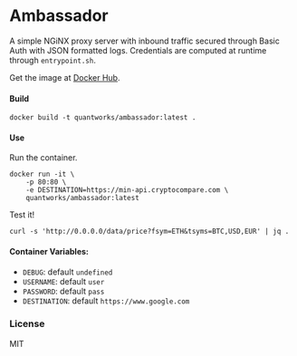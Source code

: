 # Ambassador
A simple NGiNX proxy server with inbound traffic secured through Basic Auth with JSON formatted logs. Credentials are computed at runtime through `entrypoint.sh`.

Get the image at [Docker Hub](https://hub.docker.com/r/quantworks/ambassador/).

#### Build
```
docker build -t quantworks/ambassador:latest .
```

#### Use
Run the container.
```
docker run -it \
    -p 80:80 \
    -e DESTINATION=https://min-api.cryptocompare.com \
    quantworks/ambassador:latest
```
Test it!
```
curl -s 'http://0.0.0.0/data/price?fsym=ETH&tsyms=BTC,USD,EUR' | jq .
```

#### Container Variables:

- `DEBUG`: default `undefined`
- `USERNAME`: default `user`
- `PASSWORD`: default `pass`
- `DESTINATION`: default `https://www.google.com`

### License
MIT
